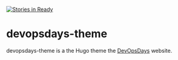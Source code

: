 [![Stories in Ready](https://badge.waffle.io/devopsdays/devopsdays-theme.png?label=ready&title=Ready)](https://waffle.io/devopsdays/devopsdays-theme)
# devopsdays-theme
devopsdays-theme is a the Hugo theme the [DevOpsDays](https://www.devopsdays.org) website.
